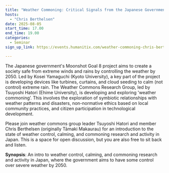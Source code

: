 ```yaml
---
title: "Weather Commoning: Critical Signals from the Japanese Government's Moonshot Goal 8 Project"
hosts:
  - "Chris Berthelsen"
date: 2025-08-05
start_time: 17.00
end_time: 19.00
categories:
  - Seminar
sign_up_link: https://events.humanitix.com/weather-commoning-chris-berthelsen

---
```


The Japanese government's Moonshot Goal 8 project aims to create a society safe
from extreme winds and rains by controlling the weather by 2050. Led by Kosei
Yamaguchi (Kyoto University), a key part of the project is developing devices
like turbines, curtains, and cloud seeding to calm (not control) extreme rain.
The Weather Commons Research Group, led by Tsuyoshi Hatori (Ehime University),
is developing and exploring 'weather commoning’. This involves the exploration
of symbiotic relationships with weather patterns and disasters, non-normative
ethics based on local community practices, and citizen participation in
technological development.

Please join weather commons group leader Tsuyoshi Hatori and member Chris
Berthelsen (originally Tāmaki Makaurau) for an introduction to the state of
weather control, calming, and commoning research and activity in Japan. This is
a space for open discussion, but you are also free to sit back and listen.

**Synopsis**: An intro to weather control, calming, and commoning research and
activity in Japan, where the government aims to have some control over severe
weather by 2050.

